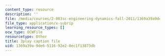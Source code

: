 ```yaml
---
content_type: resource
description: ''
file: /media/courses/2-003sc-engineering-dynamics-fall-2011/1369a39a9de6511692e20ec1f13873db_YZ9y4zcfCPs.vtt
file_type: application/x-subrip
learning_resource_types: []
ocw_type: OCWFile
resourcetype: Other
title: 3play caption file
uid: 1369a39a-9de6-5116-92e2-0ec1f13873db
---
```

